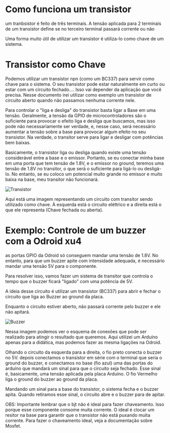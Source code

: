 # Como funciona um transistor

um tranbsistor é feito de três terminais. A tensão aplicada para 2 terminais 
de um transistor define se no terceiro terminal passará corrente ou não

Uma forma muito útil de utilizar um transistor é utiliza-lo como chave de 
um sistema. 

# Transistor como Chave 

Podemos utilizar um transistor npn (como um BC337) para servir como chave 
para o sistema. O seu transistor pode estar naturalmente em curto ou estar 
com um circuito fechado.... Isso vai depender da aplicação que você precisa.
Nesse documento irei utilizar como exemplo um transistor de circuito aberto 
quando não passamos nenhuma corrente nele.

Para controlar o "liga e desliga" do transistor basta ligar a Base em uma 
tensão. Geralmente, a tensão da GPIO de microcontroladores são o suficiente 
para provocar o efeito liga e desliga que buscamos, mas isso pode não necessariamente
ser verdade, e, nesse caso, será necessário aumentar a tensão sobre a base para 
provocar algum efeito no seu transistor. Na verdade, o transitor serve para ligar e 
desligar com potências bem baixas. 

Basicamente, o transistor liga ou desliga quando existe uma tensão considerável entre a 
base e o emissor. Portanto, se eu conectar minha base em uma porta que tem tensão de 1.8V, e 
o emissor no ground, teremos uma tensão de 1.8V no transitor, o que será o suficiente para ligá-lo ou desligá-lo.
No entanto, se eu coloco um potencial muito grande no emissor e muito baixa na base, meu transitor não funcionará. 

![Transistor](./assets/Transistor.png)

Aqui está uma imagem representando um circuito com transitor sendo utilizado como chave. À esquerda está o circuito eléttrico
e a direita está o que ele representa (Chave fechada ou aberta). 

# Exemplo: Controle de um buzzer com a Odroid xu4

as portas GPIO da Odroid só conseguem mandar uma tensão de 1.8V. No entanto,
para  que um buzzer apite com intensidade adequada, é necessário mandar uma 
tensão 5V para o componente. 

Para resolver isso, vamos fazer um sistema de transitor que controla o tempo
que o buzzer ficará "ligado" com uma potência de 5V.

A ideia desse circuito é utilizar um transistor (BC337) para abrir e fechar o circuito
que liga ao Buzzer ao ground da placa.

Enquanto o circuito estiver aberto, não passará corrente pelo buzzer e ele não apitará.

![Buzzer](./assets/Buzzer.png)


Nessa imagem podemos ver o esquema de conexões que pode ser realizado para atingir
o resultado que queremos. Aqui utilizei um Arduíno apenas para a didática, mas podemos fazer
as mesma ligações na Odroid. 

Olhando o circuito da esquerda para a direita, o fio preto conecta o buzzer no 5V. depois conectamos 
o transistor em série com o terminal que seria o ground do buzzer, e conectamos no base (fio azul) uma das portas do arduíno que mandará um sinal 
para que o circuito seja fechado. Esse sinal é, basicamente, uma tensão aplicada pela placa Arduíno. O fio Vermelho
liga o ground do buzzer ao ground da placa. 

Mandando um sinal para a base do transistor, o sistema fecha e o buzzer apita. Quando retiramos esse sinal, o circuito abre 
e o buzzer para de apitar. 

OBS: Importante lembrar que o bjt não é ideal para fazer chaveamento. Isso porque esse componente consome muita corrente. O ideal é 
clocar um resitor na base para garantir que o transistor não está puxando muita corrente. Para fazer o chaveamento ideal, veja a documentação sobre Mosfet. 